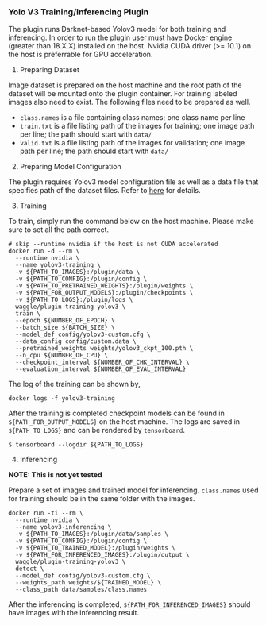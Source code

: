 ### Yolo V3 Training/Inferencing Plugin

The plugin runs Darknet-based Yolov3 model for both training and inferencing. In order to run the plugin user must have Docker engine (greater than 18.X.X) installed on the host. Nvidia CUDA driver (>= 10.1) on the host is preferrable for GPU acceleration.

1) Preparing Dataset

Image dataset is prepared on the host machine and the root path of the dataset will be mounted onto the plugin container. For training labeled images also need to exist. The following files need to be prepared as well.

- `class.names` is a file containing class names; one class name per line
- `train.txt` is a file listing path of the images for training; one image path per line; the path should start with `data/`
- `valid.txt` is a file listing path of the images for validation; one image path per line; the path should start with `data/`

2) Preparing Model Configuration

The plugin requires Yolov3 model configuration file as well as a data file that specifies path of the dataset files. Refer to [here](https://github.com/eriklindernoren/PyTorch-YOLOv3/tree/master/config) for details.

3) Training

To train, simply run the command below on the host machine. Please make sure to set all the path correct.

```
# skip --runtime nvidia if the host is not CUDA accelerated
docker run -d --rm \
  --runtime nvidia \
  --name yolov3-training \
  -v ${PATH_TO_IMAGES}:/plugin/data \
  -v ${PATH_TO_CONFIG}:/plugin/config \
  -v ${PATH_TO_PRETRAINED_WEIGHTS}:/plugin/weights \
  -v ${PATH_FOR_OUTPUT_MODELS}:/plugin/checkpoints \
  -v ${PATH_TO_LOGS}:/plugin/logs \
  waggle/plugin-training-yolov3 \
  train \
  --epoch ${NUMBER_OF_EPOCH} \
  --batch_size ${BATCH_SIZE} \
  --model_def config/yolov3-custom.cfg \
  --data_config config/custom.data \
  --pretrained_weights weights/yolov3_ckpt_100.pth \
  --n_cpu ${NUMBER_OF_CPU} \
  --checkpoint_interval ${NUMBER_OF_CHK_INTERVAL} \
  --evaluation_interval ${NUMBER_OF_EVAL_INTERVAL}
```

The log of the training can be shown by,

```
docker logs -f yolov3-training
```

After the training is completed checkpoint models can be found in `${PATH_FOR_OUTPUT_MODELS}` on the host machine. The logs are saved in `${PATH_TO_LOGS}` and can be rendered by `tensorboard`.

```
$ tensorboard --logdir ${PATH_TO_LOGS}
```

4) Inferencing

__NOTE: This is not yet tested__

Prepare a set of images and trained model for inferencing. `class.names` used for training should be in the same folder with the images.

```
docker run -ti --rm \
  --runtime nvidia \
  --name yolov3-inferencing \
  -v ${PATH_TO_IMAGES}:/plugin/data/samples \
  -v ${PATH_TO_CONFIG}:/plugin/config \
  -v ${PATH_TO_TRAINED_MODEL}:/plugin/weights \
  -v ${PATH_FOR_INFERENCED_IMAGES}:/plugin/output \
  waggle/plugin-training-yolov3 \
  detect \
  --model_def config/yolov3-custom.cfg \
  --weights_path weights/${TRAINED_MODEL} \
  --class_path data/samples/class.names
```

After the inferencing is completed, `${PATH_FOR_INFERENCED_IMAGES}` should have images with the inferencing result.
